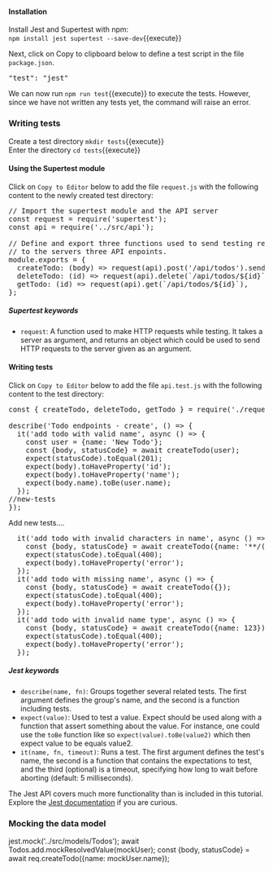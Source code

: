 
#### Installation

Install Jest and Supertest with npm:  
`npm install jest supertest --save-dev`{{execute}}

Next, click on Copy to clipboard below to define a test script in the file `package.json`.

<pre class="file" data-filename="server/package.json" data-target="insert" data-marker='"insert-test":""'>"test": "jest"</pre>

We can now run `npm run test`{{execute}} to execute the tests. However, since we have not written any tests yet, the command will raise an error.

### Writing tests

Create a test directory `mkdir tests`{{execute}}  
Enter the directory `cd tests`{{execute}}  

#### Using the Supertest module

Click on `Copy to Editor` below to add the file `request.js` with the following content to the newly created test directory:

<pre class="file" data-filename="server/tests/request.js" data-target="replace">
// Import the supertest module and the API server
const request = require('supertest');
const api = require('../src/api');

// Define and export three functions used to send testing requests
// to the servers three API enpoints.
module.exports = {
  createTodo: (body) => request(api).post('/api/todos').send(body),
  deleteTodo: (id) => request(api).delete(`/api/todos/${id}`),
  getTodo: (id) => request(api).get(`/api/todos/${id}`),
};
</pre>

##### Supertest keywords
- `request`: A function used to make HTTP requests while testing. It takes a server as argument, and returns an object which could be used to send HTTP requests to the server given as an argument.

#### Writing tests

Click on `Copy to Editor` below to add the file `api.test.js` with the following content to the test directory:

<pre class="file" data-filename="server/tests/api.test.js" data-target="replace">
const { createTodo, deleteTodo, getTodo } = require('./request');

describe('Todo endpoints - create', () => {
  it('add todo with valid name', async () => {
    const user = {name: 'New Todo'};
    const {body, statusCode} = await createTodo(user);
    expect(statusCode).toEqual(201);
    expect(body).toHaveProperty('id');
    expect(body).toHaveProperty('name');
    expect(body.name).toBe(user.name);
  });
//new-tests
});
</pre>



Add new tests....



<pre class="file" data-filename="server/tests/api.test.js" data-target="insert" data-marker="//new-tests">
  it('add todo with invalid characters in name', async () => {
    const {body, statusCode} = await createTodo({name: '**/(&%#**'});
    expect(statusCode).toEqual(400);
    expect(body).toHaveProperty('error');
  });
  it('add todo with missing name', async () => {
    const {body, statusCode} = await createTodo({});
    expect(statusCode).toEqual(400);
    expect(body).toHaveProperty('error');
  });
  it('add todo with invalid name type', async () => {
    const {body, statusCode} = await createTodo({name: 123});
    expect(statusCode).toEqual(400);
    expect(body).toHaveProperty('error');
  });</pre>

##### Jest keywords
- `describe(name, fn)`: Groups together several related tests. The first argument defines the group's name, and the second is a function including tests.
- `expect(value)`: Used to test a value. Expect should be used along with a function that assert something about the value. For instance, one could use the `toBe` function like so `expect(value).toBe(value2)` which then expect value to be equals value2.
- `it(name, fn, timeout)`: Runs a test. The first argument defines the test's name, the second is a function that contains the expectations to test, and the third (optional) is a timeout, specifying how long to wait before aborting (default: 5 milliseconds).

The Jest API covers much more functionality than is included in this tutorial. Explore the [Jest documentation](https://jestjs.io/docs/api) if you are curious.

### Mocking the data model

jest.mock('../src/models/Todos');
await Todos.add.mockResolvedValue(mockUser);
const {body, statusCode} = await req.createTodo({name: mockUser.name});